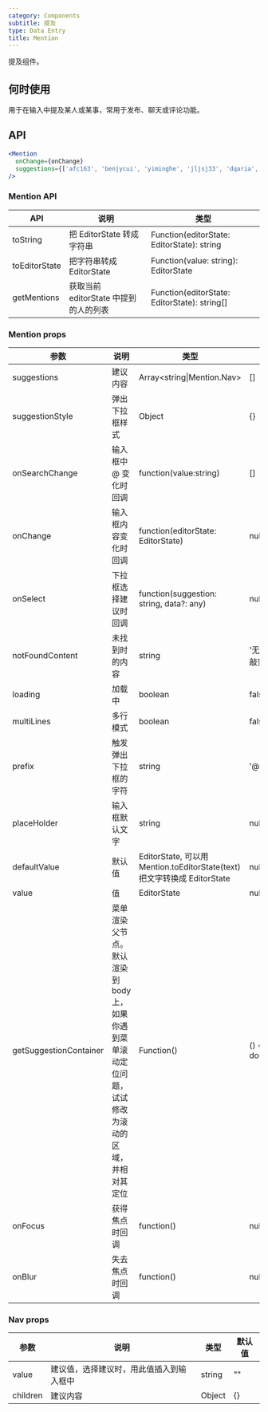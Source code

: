 ```yaml
---
category: Components
subtitle: 提及
type: Data Entry
title: Mention
---
```


提及组件。

## 何时使用

用于在输入中提及某人或某事，常用于发布、聊天或评论功能。

## API

```jsx
<Mention
  onChange={onChange}
  suggestions={['afc163', 'benjycui', 'yiminghe', 'jljsj33', 'dqaria', 'RaoHai']}
/>
```

### Mention API

| API     | 说明           | 类型     |
|----------|---------------|----------|
| toString    | 把 EditorState 转成字符串 | Function(editorState: EditorState): string |
| toEditorState    | 把字符串转成 EditorState | Function(value: string): EditorState |
| getMentions    | 获取当前 editorState 中提到的人的列表 | Function(editorState: EditorState): string[] |

### Mention props

| 参数     | 说明           | 类型     | 默认值       |
|----------|---------------|----------|--------------|
| suggestions    | 建议内容 | Array<string\|Mention.Nav> | [] |
| suggestionStyle | 弹出下拉框样式 | Object | {} |
| onSearchChange | 输入框中 @ 变化时回调 | function(value:string) | [] |
| onChange | 输入框内容变化时回调 | function(editorState: EditorState) | null |
| onSelect | 下拉框选择建议时回调 | function(suggestion: string, data?: any) | null |
| notFoundContent| 未找到时的内容 | string | '无匹配结果，轻敲空格完成输入' |
| loading | 加载中 | boolean | false |
| multiLines | 多行模式 | boolean | false |
| prefix | 触发弹出下拉框的字符 | string | '@' |
| placeHolder | 输入框默认文字 | string | null |
| defaultValue | 默认值 | EditorState, 可以用 Mention.toEditorState(text) 把文字转换成 EditorState | null |
| value | 值 | EditorState | null |
| getSuggestionContainer | 菜单渲染父节点。默认渲染到 body 上，如果你遇到菜单滚动定位问题，试试修改为滚动的区域，并相对其定位| Function() | () => document.body |
| onFocus | 获得焦点时回调 |  function() | null |
| onBlur | 失去焦点时回调 | function() | nul |

### Nav props

| 参数     | 说明           | 类型     | 默认值       |
|----------|---------------|----------|--------------|
| value    | 建议值，选择建议时，用此值插入到输入框中 | string | "" |
| children | 建议内容 | Object | {} |
